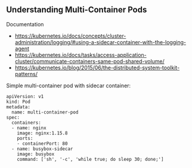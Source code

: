 ## Understanding Multi-Container Pods

Documentation
* https://kubernetes.io/docs/concepts/cluster-administration/logging/#using-a-sidecar-container-with-the-logging-agent
* https://kubernetes.io/docs/tasks/access-application-cluster/communicate-containers-same-pod-shared-volume/
* https://kubernetes.io/blog/2015/06/the-distributed-system-toolkit-patterns/


Simple multi-container pod with sidecar container:

```
apiVersion: v1
kind: Pod
metadata:
  name: multi-container-pod
spec:
  containers:
  - name: nginx
    image: nginx:1.15.8
    ports:
    - containerPort: 80
  - name: busybox-sidecar
    image: busybox
    command: ['sh', '-c', 'while true; do sleep 30; done;']
    
 ```
